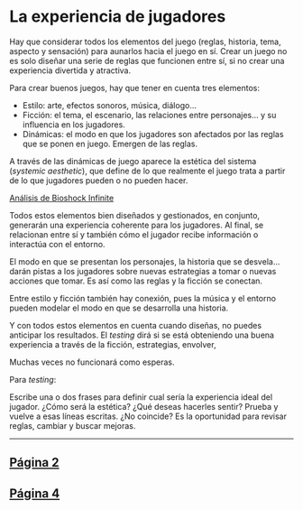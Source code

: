 # La experiencia de jugadores

Hay que considerar todos los elementos del juego (reglas, historia, tema, aspecto y sensación) para aunarlos hacia el juego en sí. Crear un juego no es solo diseñar una serie de reglas que funcionen entre sí, si no crear una experiencia divertida y atractiva.

Para crear buenos juegos, hay que tener en cuenta tres elementos:

* Estilo: arte, efectos sonoros, música, diálogo...
* Ficción: el tema, el escenario, las relaciones entre personajes... y su influencia en los jugadores.
* Dinámicas: el modo en que los jugadores son afectados por las reglas que se ponen en juego. Emergen de las reglas.

A través de las dinámicas de juego aparece la estética del sistema (_systemic aesthetic_), que define de lo que realmente el juego trata a partir de lo que jugadores pueden o no pueden hacer.

[Análisis de Bioshock Infinite](https://youtu.be/pD74RdAMW8s?t=3m20s)

Todos estos elementos bien diseñados y gestionados, en conjunto, generarán una experiencia coherente para los jugadores. Al final, se relacionan entre sí y también cómo el jugador recibe información o interactúa con el entorno.

El modo en que se presentan los personajes, la historia que se desvela... darán pistas a los jugadores sobre nuevas estrategias a tomar o nuevas acciones que tomar. Es así como las reglas y la ficción se conectan.

Entre estilo y ficción también hay conexión, pues la música y el entorno pueden modelar el modo en que se desarrolla una historia.

Y con todos estos elementos en cuenta cuando diseñas, no puedes anticipar los resultados. El _testing_ dirá si se está obteniendo una buena experiencia a través de la ficción, estrategias, envolver, 

Muchas veces no funcionará como esperas.

Para _testing_:

Escribe una o dos frases para definir cual sería la experiencia ideal del jugador. ¿Cómo será la estética? ¿Qué deseas hacerles sentir? Prueba y vuelve a esas líneas escritas. ¿No coincide? Es la oportunidad para revisar reglas, cambiar y buscar mejoras.

---
[Página 2](w2.md)
---
[Página 4](w4.md)
---